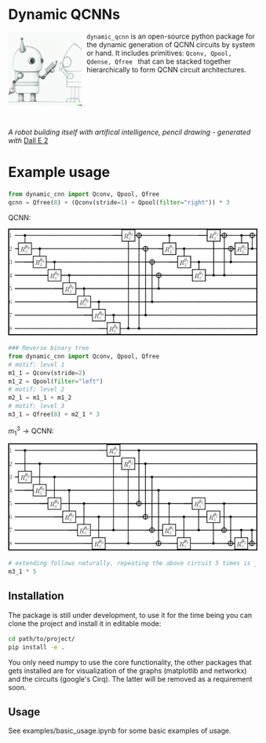 # Dynamic QCNNs

<img src="./img/dalle_img.png" alt="dalle image" style="height:150px;padding-right:10px" align="left"/>

<p style="height:150px">
<code>dynamic_qcnn</code> is an open-source python package for the dynamic generation of QCNN circuits by system or hand. It includes primitives: <code>Qconv, Qpool, Qdense, Qfree </code> that can be stacked together hierarchically to form QCNN circuit architectures. 
</p>
<br/>

*A robot building itself with artifical intelligence, pencil drawing -  generated with* [Dall E 2](https://openai.com/dall-e-2/)


# Example usage
```python
from dynamic_cnn import Qconv, Qpool, Qfree
qcnn = Qfree(8) + (Qconv(stride=1) + Qpool(filter="right")) * 3
```
$\text{QCNN:}$

<img src="./img/rbt_right.png" style="border:solid 2px black;">

```python
### Reverse binary tree
from dynamic_cnn import Qconv, Qpool, Qfree
# motif: level 1
m1_1 = Qconv(stride=2)
m1_2 = Qpool(filter="left")
# motif: level 2
m2_1 = m1_1 + m1_2
# motif: level 3
m3_1 = Qfree(8) + m2_1 * 3
```
$m^3_1\rightarrow \text{QCNN}:$

<img src="./img/rbt_left.png" style="border:solid 2px black;">

```python
# extending follows naturally, repeating the above circuit 5 times is just:
m3_1 * 5
```
## Installation
The package is still under development, to use it for the time being you can clone the project and install it in editable mode:
```bash
cd path/to/project/
pip install -e .
``` 
You only need numpy to use the core functionality, the other packages that gets installed are for visualization of the graphs (matplotlib and networkx) and the circuits (google's Cirq). The latter will be removed as a requirement soon.

## Usage
See examples/basic_usage.ipynb for some basic examples of usage.